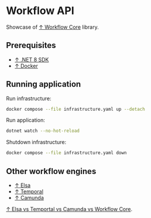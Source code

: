 # Workflow API

Showcase of [↑ Workflow Core](https://github.com/danielgerlag/workflow-core) library.

## Prerequisites

- [↑ .NET 8 SDK](https://dotnet.microsoft.com/en-us/download/dotnet/8.0)
- [↑ Docker](https://www.docker.com/products/docker-desktop/)

## Running application

Run infrastructure:

```bash
docker compose --file infrastructure.yaml up --detach
```

Run application:

```bash
dotnet watch --no-hot-reload
```

Shutdown infrastructure:

```bash
docker compose --file infrastructure.yaml down
```

## Other workflow engines

- [↑ Elsa](https://github.com/elsa-workflows/elsa-core)
- [↑ Temporal](https://github.com/temporalio/sdk-dotnet)
- [↑ Camunda](https://camunda.com/blog/2022/11/camunda-platform-8-dotnet-developers/)

[↑ Elsa vs Temportal vs Camunda vs Workflow Core](https://stackoverflow.com/questions/78479207/elsa-vs-temportal-vs-camunda-vs-workflow-core).